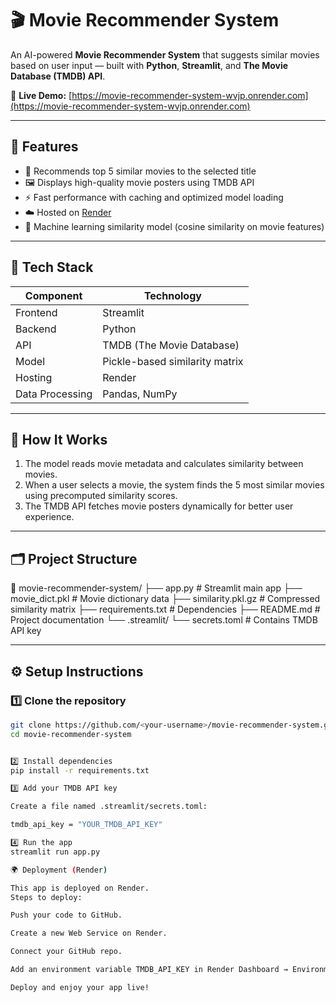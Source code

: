 # 🎬 Movie Recommender System

An AI-powered **Movie Recommender System** that suggests similar movies based on user input — built with **Python**, **Streamlit**, and **The Movie Database (TMDB) API**.

🔗 **Live Demo:** [https://movie-recommender-system-wvjp.onrender.com](https://movie-recommender-system-wvjp.onrender.com)

---

## 🚀 Features

- 🎥 Recommends top 5 similar movies to the selected title  
- 🖼️ Displays high-quality movie posters using TMDB API  
- ⚡ Fast performance with caching and optimized model loading  
- ☁️ Hosted on [Render](https://render.com)  
- 🧠 Machine learning similarity model (cosine similarity on movie features)

---

## 🧩 Tech Stack

| Component | Technology |
|------------|-------------|
| Frontend | Streamlit |
| Backend | Python |
| API | TMDB (The Movie Database) |
| Model | Pickle-based similarity matrix |
| Hosting | Render |
| Data Processing | Pandas, NumPy |

---

## 🧠 How It Works

1. The model reads movie metadata and calculates similarity between movies.  
2. When a user selects a movie, the system finds the 5 most similar movies using precomputed similarity scores.  
3. The TMDB API fetches movie posters dynamically for better user experience.

---

## 🗂️ Project Structure

📁 movie-recommender-system/
├── app.py # Streamlit main app
├── movie_dict.pkl # Movie dictionary data
├── similarity.pkl.gz # Compressed similarity matrix
├── requirements.txt # Dependencies
├── README.md # Project documentation
└── .streamlit/
└── secrets.toml # Contains TMDB API key



---

## ⚙️ Setup Instructions

### 1️⃣ Clone the repository
```bash
git clone https://github.com/<your-username>/movie-recommender-system.git
cd movie-recommender-system


2️⃣ Install dependencies
pip install -r requirements.txt

3️⃣ Add your TMDB API key

Create a file named .streamlit/secrets.toml:

tmdb_api_key = "YOUR_TMDB_API_KEY"

4️⃣ Run the app
streamlit run app.py

🌍 Deployment (Render)

This app is deployed on Render.
Steps to deploy:

Push your code to GitHub.

Create a new Web Service on Render.

Connect your GitHub repo.

Add an environment variable TMDB_API_KEY in Render Dashboard → Environment tab.

Deploy and enjoy your app live!
